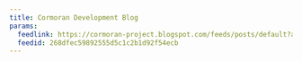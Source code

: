 ```yaml
---
title: Cormoran Development Blog
params:
  feedlink: https://cormoran-project.blogspot.com/feeds/posts/default?alt=rss
  feedid: 268dfec59892555d5c1c2b1d92f54ecb
---
```

